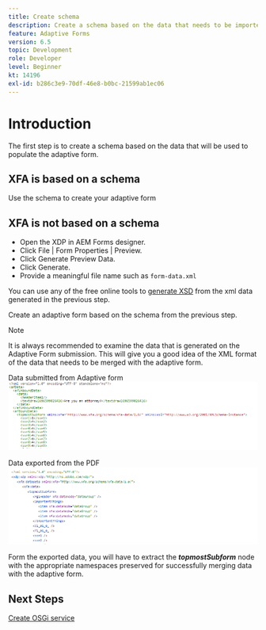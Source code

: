 ```yaml
---
title: Create schema
description: Create a schema based on the data that needs to be imported into the adaptive form
feature: Adaptive Forms
version: 6.5
topic: Development
role: Developer
level: Beginner
kt: 14196
exl-id: b286c3e9-70df-46e8-b0bc-21599ab1ec06
---
```

# Introduction

The first step is to create a schema based on the data that will be used to populate the adaptive form. 

## XFA is based on a schema
 
Use the schema to create your adaptive form

## XFA is not based on a schema

* Open the XDP in AEM Forms designer. 
* Click File | Form Properties | Preview.
* Click Generate Preview Data.
* Click Generate.
* Provide a meaningful file name such as `form-data.xml`

You can use any of the free online tools to [generate XSD](https://www.freeformatter.com/xsd-generator.html) from the xml data generated in the previous step.

Create an adaptive form based on the schema from the previous step.

>[!NOTE]
>It is always recommended to examine the data that is generated on the Adaptive Form submission. This will give you a good idea of the XML format of the data that needs to be merged with the adaptive form.

Data submitted from Adaptive form
![submitted-data](./assets/af-submitted-data.png)

Data exported from the PDF
![exported-data](./assets/exported-data.png)

Form the exported data, you will have to extract the **_topmostSubform_** node with the appropriate namespaces preserved for successfully merging data with the adaptive form.

## Next Steps

[Create OSGi service](./create-osgi-service.md)
